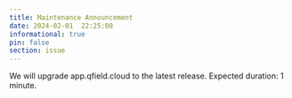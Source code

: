 ```yaml
---
title: Maintenance Announcement 
date: 2024-02-01  22:25:00
informational: true
pin: false
section: issue
---
```


We will upgrade app.qfield.cloud to the latest release.
Expected duration: 1 minute.
